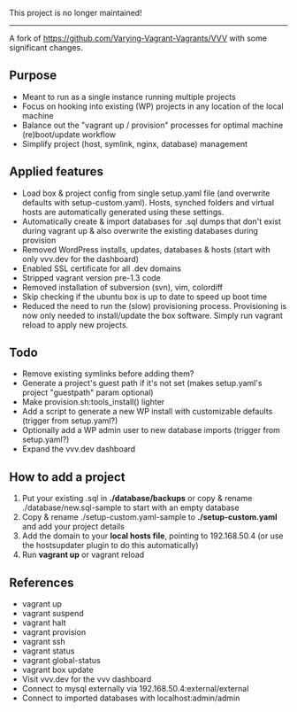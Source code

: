 This project is no longer maintained!

---

A fork of https://github.com/Varying-Vagrant-Vagrants/VVV with some significant changes.

## Purpose
- Meant to run as a single instance running multiple projects
- Focus on hooking into existing (WP) projects in any location of the local machine
- Balance out the "vagrant up / provision" processes for optimal machine (re)boot/update workflow
- Simplify project (host, symlink, nginx, database) management

## Applied features
- Load box & project config from single setup.yaml file (and overwrite defaults with setup-custom.yaml). Hosts, synched folders and virtual hosts are automatically generated using these settings.
- Automatically create & import databases for .sql dumps that don't exist during vagrant up & also overwrite the existing databases during provision
- Removed WordPress installs, updates, databases & hosts (start with only vvv.dev for the dashboard)
- Enabled SSL certificate for all .dev domains
- Stripped vagrant version pre-1.3 code
- Removed installation of subversion (svn), vim, colordiff
- Skip checking if the ubuntu box is up to date to speed up boot time
- Reduced the need to run the (slow) provisioning process. Provisioning is now only needed to install/update the box software. Simply run vagrant reload to apply new projects.

## Todo
- Remove existing symlinks before adding them?
- Generate a project's guest path if it's not set (makes setup.yaml's project "guestpath" param optional)
- Make provision.sh:tools_install() lighter
- Add a script to generate a new WP install with customizable defaults (trigger from setup.yaml?)
- Optionally add a WP admin user to new database imports (trigger from setup.yaml?)
- Expand the vvv.dev dashboard

## How to add a project
1. Put your existing .sql in **./database/backups** or copy & rename ./database/new.sql-sample to start with an empty database
2. Copy & rename ./setup-custom.yaml-sample to **./setup-custom.yaml** and add your project details
3. Add the domain to your **local hosts file**, pointing to 192.168.50.4 (or use the hostsupdater plugin to do this automatically)
4. Run **vagrant up** or vagrant reload

## References
- vagrant up
- vagrant suspend
- vagrant halt
- vagrant provision
- vagrant ssh
- vagrant status
- vagrant global-status
- vagrant box update
- Visit vvv.dev for the vvv dashboard
- Connect to mysql externally via 192.168.50.4:external/external
- Connect to imported databases with localhost:admin/admin
